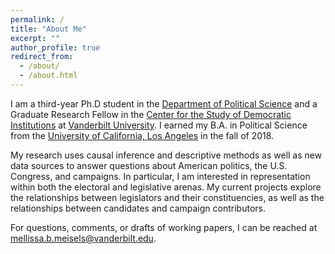 ```yaml
---
permalink: /
title: "About Me"
excerpt: ""
author_profile: true
redirect_from: 
  - /about/
  - /about.html
---
```


I am a third-year Ph.D student in the [Department of Political Science](https://www.vanderbilt.edu/political-science/) and a Graduate Research Fellow in the [Center for the Study of Democratic Institutions](https://www.vanderbilt.edu/csdi/) at [Vanderbilt University](http://vanderbilt.edu/). I earned my B.A. in Political Science from the [University of California, Los Angeles](http://ucla.edu/) in the fall of 2018.

My research uses causal inference and descriptive methods as well as new data sources to answer questions about American politics, the U.S. Congress, and campaigns. In particular, I am interested in representation within both the electoral and legislative arenas. My current projects explore the relationships between legislators and their constituencies, as well as the relationships between candidates and campaign contributors.

For questions, comments, or drafts of working papers, I can be reached at [mellissa.b.meisels@vanderbilt.edu](mailto::mellissa.b.meisels@vanderbilt.edu).

